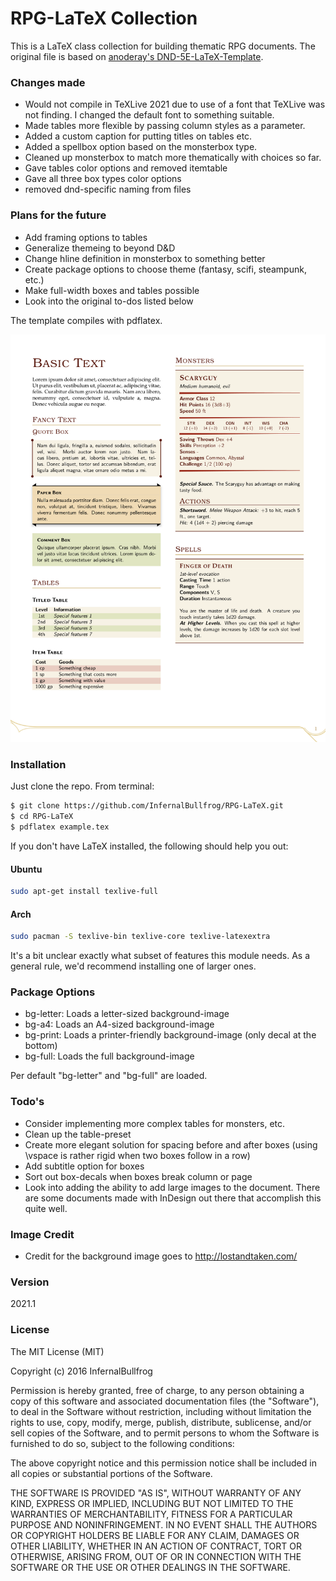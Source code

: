 # RPG-LaTeX Collection

This is a LaTeX class collection for building thematic RPG documents. The 
original file is based on 
[anoderay's DND-5E-LaTeX-Template](https://github.com/anoderay/DND-5e-LaTeX-Template).

### Changes made
 - Would not compile in TeXLive 2021 due to use of a font that TeXLive was
   not finding. I changed the default font to something suitable.
 - Made tables more flexible by passing column styles as a parameter.
 - Added a custom caption for putting titles on tables etc.
 - Added a spellbox option based on the monsterbox type.
 - Cleaned up monsterbox to match more thematically with choices so far.
 - Gave tables color options and removed itemtable
 - Gave all three box types color options
 - removed dnd-specific naming from files

### Plans for the future
 - Add framing options to tables
 - Generalize themeing to beyond D&D
 - Change hline definition in monsterbox to something better
 - Create package options to choose theme (fantasy, scifi, steampunk, etc.)
 - Make full-width boxes and tables possible
 - Look into the original to-dos listed below

The template compiles with pdflatex.

![Preview](https://github.com/InfernalBullfrog/RPG-LaTeX/raw/master/scrot.png)


### Installation

Just clone the repo. From terminal:

```sh
$ git clone https://github.com/InfernalBullfrog/RPG-LaTeX.git
$ cd RPG-LaTeX
$ pdflatex example.tex
```

If you don't have LaTeX installed, the following should help you out:
#### Ubuntu
```sh
sudo apt-get install texlive-full
```
#### Arch
```sh
sudo pacman -S texlive-bin texlive-core texlive-latexextra
```
It's a bit unclear exactly what subset of features this module needs. As a 
general rule, we'd recommend installing one of larger ones.

### Package Options
- bg-letter: Loads a letter-sized background-image
- bg-a4: Loads an A4-sized background-image
- bg-print: Loads a printer-friendly background-image (only decal at the bottom)
- bg-full: Loads the full background-image

Per default "bg-letter" and "bg-full" are loaded.

### Todo's

 - Consider implementing more complex tables for monsters, etc.
 - Clean up the table-preset
 - Create more elegant solution for spacing before and after boxes (using \vspace is rather rigid when two boxes follow in a row)
 - Add subtitle option for boxes
 - Sort out box-decals when boxes break column or page
 - Look into adding the ability to add large images to the document. There are some documents made with InDesign out there that accomplish this quite well.


### Image Credit

 - Credit for the background image goes to http://lostandtaken.com/

### Version
2021.1

### License
The MIT License (MIT)

Copyright (c) 2016 InfernalBullfrog

Permission is hereby granted, free of charge, to any person obtaining a copy of this software and associated documentation files (the "Software"), to deal in the Software without restriction, including without limitation the rights to use, copy, modify, merge, publish, distribute, sublicense, and/or sell copies of the Software, and to permit persons to whom the Software is furnished to do so, subject to the following conditions:

The above copyright notice and this permission notice shall be included in all copies or substantial portions of the Software.

THE SOFTWARE IS PROVIDED "AS IS", WITHOUT WARRANTY OF ANY KIND, EXPRESS OR IMPLIED, INCLUDING BUT NOT LIMITED TO THE WARRANTIES OF MERCHANTABILITY, FITNESS FOR A PARTICULAR PURPOSE AND NONINFRINGEMENT. IN NO EVENT SHALL THE AUTHORS OR COPYRIGHT HOLDERS BE LIABLE FOR ANY CLAIM, DAMAGES OR OTHER LIABILITY, WHETHER IN AN ACTION OF CONTRACT, TORT OR OTHERWISE, ARISING FROM, OUT OF OR IN CONNECTION WITH THE SOFTWARE OR THE USE OR OTHER DEALINGS IN THE SOFTWARE.
